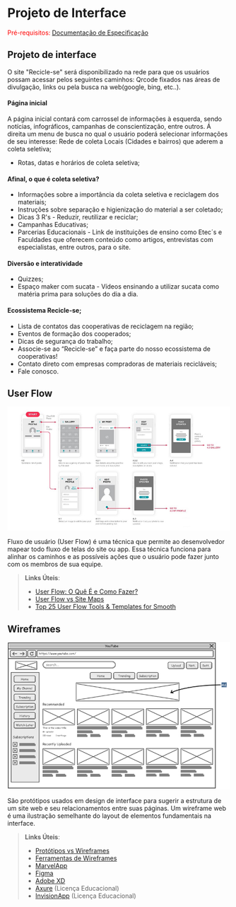 
# Projeto de Interface

<span style="color:red">Pré-requisitos: <a href="2-Especificação do Projeto.md"> Documentação de Especificação</a></span>

## Projeto de interface

O site "Recicle-se" será disponibilizado na rede para que os usuários possam acessar pelos seguintes caminhos: Qrcode fixados nas áreas de divulgação, links ou pela busca na web(google, bing, etc..).

#### Página inicial
A página inicial contará com carrossel de informações à esquerda, sendo notícias, infográficos, campanhas de conscientização, entre outros.
Á direita um menu de busca no qual o usuário poderá selecionar informações de seu interesse:
Rede de coleta Locais (Cidades e bairros) que aderem a coleta seletiva;
* Rotas, datas e horários de coleta seletiva;

#### Afinal, o que é coleta seletiva? 
* Informações sobre a importância da coleta seletiva e reciclagem dos materiais;
* Instruções sobre separação e higienização do material a ser coletado;
* Dicas 3 R's - Reduzir, reutilizar e reciclar;
* Campanhas Educativas;
* Parcerias Educacionais - Link de instituições de ensino como Etec´s e Faculdades que oferecem conteúdo  como artigos, entrevistas com especialistas, entre outros, para o site.

#### Diversão e interatividade
* Quizzes;
* Espaço maker com sucata - Vídeos ensinando a utilizar sucata como matéria prima para soluções do dia a dia.

#### Ecossistema Recicle-se;
* Lista de contatos das cooperativas de reciclagem na região;
* Eventos de formação dos cooperados;
* Dicas de segurança do trabalho;
* Associe-se ao “Recicle-se” e faça parte do nosso ecossistema de cooperativas!
* Contato direto com empresas compradoras de materiais recicláveis;
* Fale conosco.


## User Flow

![Exemplo de UserFlow](img/userflow.jpg)

Fluxo de usuário (User Flow) é uma técnica que permite ao desenvolvedor mapear todo fluxo de telas do site ou app. Essa técnica funciona para alinhar os caminhos e as possíveis ações que o usuário pode fazer junto com os membros de sua equipe.

> **Links Úteis**:
> - [User Flow: O Quê É e Como Fazer?](https://medium.com/7bits/fluxo-de-usu%C3%A1rio-user-flow-o-que-%C3%A9-como-fazer-79d965872534)
> - [User Flow vs Site Maps](http://designr.com.br/sitemap-e-user-flow-quais-as-diferencas-e-quando-usar-cada-um/)
> - [Top 25 User Flow Tools & Templates for Smooth](https://www.mockplus.com/blog/post/user-flow-tools)


## Wireframes

![Exemplo de Wireframe](img/wireframe-example.png)

São protótipos usados em design de interface para sugerir a estrutura de um site web e seu relacionamentos entre suas páginas. Um wireframe web é uma ilustração semelhante do layout de elementos fundamentais na interface.
 
> **Links Úteis**:
> - [Protótipos vs Wireframes](https://www.nngroup.com/videos/prototypes-vs-wireframes-ux-projects/)
> - [Ferramentas de Wireframes](https://rockcontent.com/blog/wireframes/)
> - [MarvelApp](https://marvelapp.com/developers/documentation/tutorials/)
> - [Figma](https://www.figma.com/)
> - [Adobe XD](https://www.adobe.com/br/products/xd.html#scroll)
> - [Axure](https://www.axure.com/edu) (Licença Educacional)
> - [InvisionApp](https://www.invisionapp.com/) (Licença Educacional)
